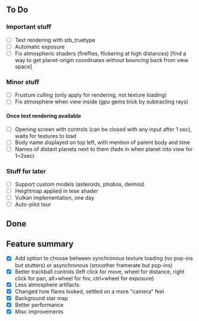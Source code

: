## To Do

### Important stuff
- [ ] Text rendering with stb_truetype
- [ ] Automatic exposure
- [ ] Fix atmospheric shaders (fireflies, flickering at high distances) [find a way to get planet-origin coordinates without bouncing back from view space]

### Minor stuff
- [ ] Frustum culling (only apply for rendering, not texture loading)
- [ ] Fix atmosphere when view inside (gpu gems trick by subtracting rays)

#### Once text rendering available
- [ ] Opening screen with controls (can be closed with any input after 1 sec), waits for textures to load
- [ ] Body name displayed on top left, with mention of parent body and time
- [ ] Names of distant planets next to them (fade in when planet into view for 1~2sec)

### Stuff for later
- [ ] Support custom models (asteroids, phobos, deimos)
- [ ] Heightmap applied in tese shader
- [ ] Vulkan implementation, one day
- [ ] Auto-pilot tour

## Done

## Feature summary
- [x] Add option to choose between synchronous texture loading (no pop-ins but stutters) or asynchronous (smoother framerate but pop-ins)
- [x] Better trackball controls (left click for move, wheel for distance, right click for pan, alt+wheel for fov, ctrl+wheel for exposure)
- [x] Less atmosphere artifacts
- [x] Changed how flares looked, settled on a more "camera" feel
- [x] Background star map
- [x] Better performance
- [x] Misc improvements
